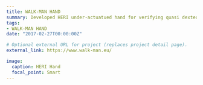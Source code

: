 ```yaml
---
title: WALK-MAN HAND
summary: Developed HERI under-actuatued hand for verifying quasi dexteous and powerful grasping.
tags:
- WALK-MAN HAND
date: "2017-02-27T00:00:00Z"

# Optional external URL for project (replaces project detail page).
external_link: https://www.walk-man.eu/

image:
  caption: HERI Hand
  focal_point: Smart
---
```

